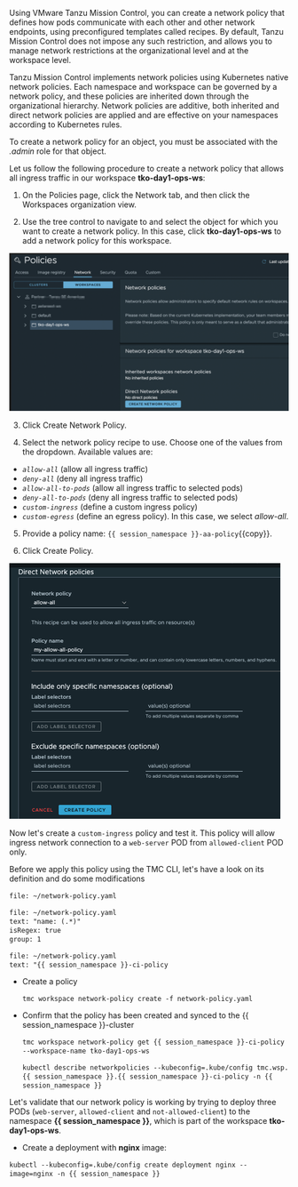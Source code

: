 Using VMware Tanzu Mission Control, you can create a network policy that defines how pods communicate with each other and other network endpoints, using preconfigured templates called recipes. By default, Tanzu Mission Control does not impose any such restriction, and allows you to manage network restrictions at the organizational level and at the workspace level.

Tanzu Mission Control implements network policies using Kubernetes native network policies. Each namespace and workspace can be governed by a network policy, and these policies are inherited down through the organizational hierarchy. Network policies are additive, both inherited and direct network policies are applied and are effective on your namespaces according to Kubernetes rules.

To create a network policy for an object, you must be associated 
with the *.admin* role for that object.

Let us follow the following procedure to create a network policy that allows all ingress traffic in our workspace  **tko-day1-ops-ws**:

1. On the Policies page, click the Network tab, and then click the Workspaces organization view.

2. Use the tree control to navigate to and select the object for which you want to create a network policy.  In this case, click **tko-day1-ops-ws** to add a network policy for this workspace.

  ![](./images/policy-network-1.png)

3. Click Create Network Policy.

4. Select the network policy recipe to use. Choose one of the values from the dropdown. Available values 
are:

- *`allow-all`* (allow all ingress traffic)
- *`deny-all`* (deny all ingress traffic)
- *`allow-all-to-pods`* (allow all ingress traffic to selected pods)
- *`deny-all-to-pods`* (deny all ingress traffic to selected pods)
- *`custom-ingress`* (define a custom ingress policy)
- *`custom-egress`* (define an egress policy). In this case, we select *allow-all*.


5. Provide a policy name: `{{ session_namespace }}-aa-policy`{{copy}}.

6. Click Create Policy.

  ![](./images/policy-network-allow-all.png) 

Now let's create a `custom-ingress` policy and test it. This policy will allow ingress network connection to a `web-server` POD from `allowed-client` POD only. 

Before we apply this policy using the TMC CLI, let's have a look on its definition and do some modifications

```editor:open-file
file: ~/network-policy.yaml
```

```editor:select-matching-text
file: ~/network-policy.yaml
text: "name: (.*)"
isRegex: true
group: 1
```

```editor:replace-text-selection
file: ~/network-policy.yaml
text: "{{ session_namespace }}-ci-policy
```

* Create a policy 

    ```execute-1
    tmc workspace network-policy create -f network-policy.yaml 
    ```
* Confirm that the policy has been created and synced to the {{ session_namespace }}-cluster   

    ```execute-1
    tmc workspace network-policy get {{ session_namespace }}-ci-policy  --workspace-name tko-day1-ops-ws 
    ```

    ```execute-1
    kubectl describe networkpolicies --kubeconfig=.kube/config tmc.wsp.{{ session_namespace }}.{{ session_namespace }}-ci-policy -n {{ session_namespace }}
    ```
Let's validate that our network policy is working by trying to deploy three PODs (`web-server`, `allowed-client` and `not-allowed-client`) to the namespace **{{ session_namespace }}**, which is part of the workspace **tko-day1-ops-ws**. 

* Create a deployment with **nginx** image:

```execute-1
kubectl --kubeconfig=.kube/config create deployment nginx --image=nginx -n {{ session_namespace }}
```

